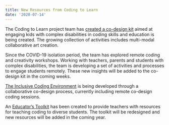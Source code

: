 ```yaml
---
title: New Resources from Coding to Learn
date: '2020-07-14'
---
```

The Coding to Learn project team has [created a co-design kit](https://wiki.fluidproject.org/display/C2LC/Coding+to+Learn+and+Create+Co-Design+Kit)
aimed at engaging kids with complex disabilities in coding skills and education is being created.
The growing collection of activities includes multi-modal collaborative art creation.

Since the COVID-19 isolation period, the team has explored remote coding and creativity
workshops. Working with teachers, parents and students with complex disabilities, the team
is developing a set of activities and processes to engage students remotely. These new
insights will be added to the co-design kit in the coming weeks.

[The Inclusive Coding Environment](https://build.codelearncreate.org/) is being
developed through a collaborative co-design process, currently including remote co-design coding sessions.

An [Educator’s Toolkit](https://resources.codelearncreate.org/) has been created
to provide teachers with resources for teaching coding to diverse students. The toolkit
will be redesigned and new resources will be added in the coming year.
